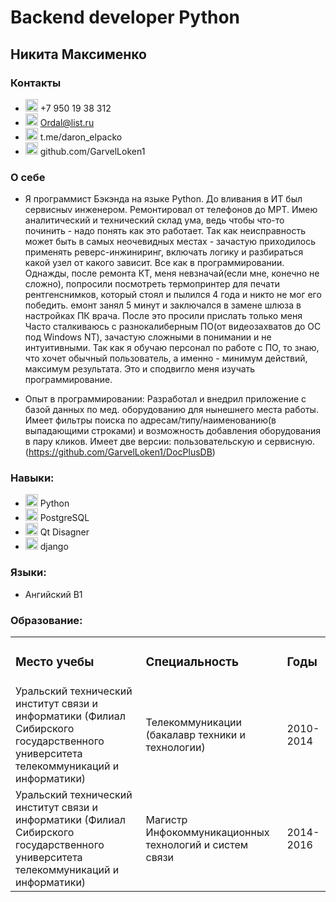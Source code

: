 <div id="header" align="centre">
  <h1>Backend developer Python</h1>
  <h2>Никита Максименко</h3>

</div>




### Контакты
-  <img src="https://cdn.icon-icons.com/icons2/196/PNG/128/phone_23732.png" heigth=20 width=20> +7 950 19 38 312
-  <img src="https://cdn.icon-icons.com/icons2/1154/PNG/512/1486564396-mail_81524.png" heigth=20 width=20> Ordal@list.ru
-  <img src="https://cdn.icon-icons.com/icons2/2429/PNG/96/telegram_logo_icon_147228.png" heigth=20 width=20> t.me/daron_elpacko
-  <img src="https://cdn.icon-icons.com/icons2/2429/PNG/512/github_logo_icon_147285.png" heigth=20 width=20> github.com/GarvelLoken1 

    
### О себе

-  Я программист Бэкэнда на языке Python. До вливания в ИТ был сервисныv инженером. Ремонтировал от телефонов до МРТ. Имею аналитический и технический склад ума, ведь чтобы что-то починить - надо понять как это работает. Так как неисправность может быть в самых неочевидных местах - зачастую приходилось применять реверс-инжиниринг, включать логику и разбираться какой узел от какого зависит. Все как в программировании.
Однажды, после ремонта КТ, меня невзначай(если мне, конечно не сложно), попросили посмотреть термопринтер для печати рентгенснимков, который стоял и пылился 4 года и никто не мог его победить. емонт занял 5 минут и заключался в замене шлюза в настройках ПК врача. После это просили прислать только меня
Часто сталкиваюсь с разнокалиберным ПО(от видеозахватов до ОС под Windows NT), зачастую сложными в понимании и не интуитивными. Так как я обучаю персонал по работе с ПО, то знаю, что хочет обычный пользователь, а именно - минимум действий, максимум результата. Это и сподвигло меня изучать программирование.

-  Опыт в программировании:
Разработал и внедрил приложение с базой данных по мед. оборудованию для нынешнего места работы. Имеет фильтры поиска по адресам/типу/наименованию(в выпадающими строками) и возможность добавления оборудования в пару кликов.
Имеет две версии: пользовательскую и сервисную.(https://github.com/GarvelLoken1/DocPlusDB)

### Навыки:
-  <img src="https://cdn.jsdelivr.net/gh/devicons/devicon@latest/icons/python/python-original.svg" heigth=20 width=20> Python
-  <img src="https://cdn.jsdelivr.net/gh/devicons/devicon@latest/icons/postgresql/postgresql-original.svg" heigth=20 width=20> PostgreSQL
-  <img src="https://cdn.jsdelivr.net/gh/devicons/devicon@latest/icons/qt/qt-original.svg" heigth=20 width=20> Qt Disagner
-  <img src="https://cdn.jsdelivr.net/gh/devicons/devicon@latest/icons/django/django-plain.svg" heigth=20 width=20/> django

### Языки:
-  Ангийский В1


### Образование:
<table>
    <tr>
        <td><h3>Место учебы</h3></td>
        <td><h3>Специальность</h3></td>
        <td><h3>Годы</h3></td>
    </tr>
    <tr>
        <td>Уральский технический институт связи и информатики (Филиал Сибирского государственного университета телекоммуникаций и информатики)</td>
        <td>Телекоммуникации (бакалавр техники и технологии)</td>
        <td>2010-2014</td>
    </tr>
    <tr>
        <td>Уральский технический институт связи и информатики (Филиал Сибирского государственного университета телекоммуникаций и информатики)</td>
        <td>Магистр Инфокоммуникационных технологий и систем связи</td>
        <td>2014-2016</td>
    </tr>
</table>


  
